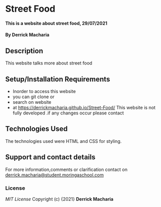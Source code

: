 # Street Food
#### This is a website about street food, 29/07/2021
#### By **Derrick Macharia**
## Description
This website talks more about street food
## Setup/Installation Requirements
* Inorder to access this website 
* you can git clone or
* search on website
* at https://derrickmacharia.github.io/Street-Food/
This website is not fully developed .if any changes occur please contact
## Technologies Used
The technologies used were HTML and CSS for styling.
## Support and contact details
For more information,comments or clarification contact on derrick.macharia@student.moringaschool.com
### License
*MIT License*
Copyright (c) {2021} **Derrick Macharia**
  